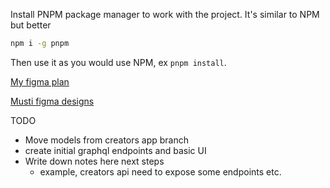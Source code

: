 
Install PNPM package manager to work with the project. It's similar to NPM but better

```bash
npm i -g pnpm
```

Then use it as you would use NPM, ex `pnpm install`.


[My figma plan](https://www.figma.com/board/MbnEfXmg9c9JTayu1Pv0Rr/2024-Referral-Planning---Mysocial?node-id=0-1&t=g1Ljux91o6WWqkt8-0)

[Musti figma designs](https://www.figma.com/design/yHvwPzf428X2jz3ktRW7b5/Ali-Alfredji%3A-Lead-UX-Design-Strategist?node-id=8519-1292&t=PSUjOp86p9BcyKzu-0)

TODO
- Move models from creators app branch
- create initial graphql endpoints and basic UI
- Write down notes here next steps
    - example, creators api need to expose some endpoints etc.

